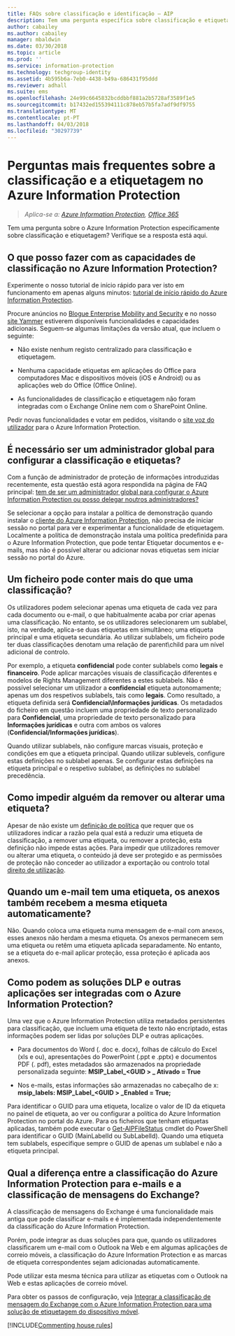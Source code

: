 ```yaml
---
title: FAQs sobre classificação e identificação – AIP
description: Tem uma pergunta específica sobre classificação e etiquetagem através do Azure Information Protection? Verifique se a resposta está aqui.
author: cabailey
ms.author: cabailey
manager: mbaldwin
ms.date: 03/30/2018
ms.topic: article
ms.prod: ''
ms.service: information-protection
ms.technology: techgroup-identity
ms.assetid: 4b595b6a-7eb0-4438-b49a-686431f95ddd
ms.reviewer: adhall
ms.suite: ems
ms.openlocfilehash: 24e99c6645832bcddbbf881a2b5728af3589f1e5
ms.sourcegitcommit: b17432ed155394111c878eb57b5fa7adf9df9755
ms.translationtype: MT
ms.contentlocale: pt-PT
ms.lasthandoff: 04/03/2018
ms.locfileid: "30297739"
---
```

# <a name="frequently-asked-questions-about-classification-and-labeling-in-azure-information-protection"></a>Perguntas mais frequentes sobre a classificação e a etiquetagem no Azure Information Protection

>*Aplica-se a: [Azure Information Protection](https://azure.microsoft.com/pricing/details/information-protection), [Office 365](http://download.microsoft.com/download/E/C/F/ECF42E71-4EC0-48FF-AA00-577AC14D5B5C/Azure_Information_Protection_licensing_datasheet_EN-US.pdf)*

Tem uma pergunta sobre o Azure Information Protection especificamente sobre classificação e etiquetagem?  Verifique se a resposta está aqui. 

## <a name="what-can-i-do-with-the-classification-capabilities-in-azure-information-protection"></a>O que posso fazer com as capacidades de classificação no Azure Information Protection?

Experimente o nosso tutorial de início rápido para ver isto em funcionamento em apenas alguns minutos: [tutorial de início rápido do Azure Information Protection](infoprotect-quick-start-tutorial.md).

Procure anúncios no [Blogue Enterprise Mobility and Security](https://cloudblogs.microsoft.com/enterprisemobility/?product=azure-information-protection) e no nosso [site Yammer](https://www.yammer.com/askipteam/#/threads/inGroup?type=in_group&feedId=8652489&view=all) estiverem disponíveis funcionalidades e capacidades adicionais. Seguem-se algumas limitações da versão atual, que incluem o seguinte:

- Não existe nenhum registo centralizado para classificação e etiquetagem.

- Nenhuma capacidade etiquetas em aplicações do Office para computadores Mac e dispositivos móveis (iOS e Android) ou as aplicações web do Office (Office Online).

- As funcionalidades de classificação e etiquetagem não foram integradas com o Exchange Online nem com o SharePoint Online.

Pedir novas funcionalidades e votar em pedidos, visitando o [site voz do utilizador](https://msip.uservoice.com/) para o Azure Information Protection.

## <a name="do-i-need-to-be-a-global-admin-to-configure-classification-and-labels"></a>É necessário ser um administrador global para configurar a classificação e etiquetas?

Com a função de administrador de proteção de informações introduzidas recentemente, esta questão está agora respondida na página de FAQ principal: [tem de ser um administrador global para configurar o Azure Information Protection ou posso delegar noutros administradores?](faqs.md#do-you-need-to-be-a-global-admin-to-configure-azure-information-protection-or-can-i-delegate-to-other-administrators)

Se selecionar a opção para instalar a política de demonstração quando instalar o [cliente do Azure Information Protection](https://www.microsoft.com/en-us/download/details.aspx?id=53018), não precisa de iniciar sessão no portal para ver e experimentar a funcionalidade de etiquetagem. Localmente a política de demonstração instala uma política predefinida para o Azure Information Protection, que pode tentar Etiquetar documentos e e-mails, mas não é possível alterar ou adicionar novas etiquetas sem iniciar sessão no portal do Azure. 

## <a name="can-a-file-have-more-than-one-classification"></a>Um ficheiro pode conter mais do que uma classificação?

Os utilizadores podem selecionar apenas uma etiqueta de cada vez para cada documento ou e-mail, o que habitualmente acaba por criar apenas uma classificação. No entanto, se os utilizadores selecionarem um sublabel, isto, na verdade, aplica-se duas etiquetas em simultâneo; uma etiqueta principal e uma etiqueta secundária. Ao utilizar sublabels, um ficheiro pode ter duas classificações denotam uma relação de parent\child para um nível adicional de controlo.

Por exemplo, a etiqueta **confidencial** pode conter sublabels como **legais** e **financeiro**. Pode aplicar marcações visuais de classificação diferentes e modelos de Rights Management diferentes a estes sublabels. Não é possível selecionar um utilizador a **confidencial** etiqueta autonomamente; apenas um dos respetivos sublabels, tais como **legais**. Como resultado, a etiqueta definida será **Confidencial\Informações jurídicas**. Os metadados do ficheiro em questão incluem uma propriedade de texto personalizado para **Confidencial**, uma propriedade de texto personalizado para **Informações jurídicas** e outra com ambos os valores (**Confidencial/Informações jurídicas**). 

Quando utilizar sublabels, não configure marcas visuais, proteção e condições em que a etiqueta principal. Quando utilizar sublevels, configure estas definições no sublabel apenas. Se configurar estas definições na etiqueta principal e o respetivo sublabel, as definições no sublabel precedência.

## <a name="how-do-i-prevent-somebody-from-removing-or-changing-a-label"></a>Como impedir alguém da remover ou alterar uma etiqueta?

Apesar de não existe um [definição de política](../deploy-use/configure-policy-settings.md) que requer que os utilizadores indicar a razão pela qual está a reduzir uma etiqueta de classificação, a remover uma etiqueta, ou remover a proteção, esta definição não impede estas ações. Para impedir que utilizadores remover ou alterar uma etiqueta, o conteúdo já deve ser protegido e as permissões de proteção não conceder ao utilizador a exportação ou controlo total [direito de utilização](../deploy-use/configure-usage-rights.md). 

## <a name="when-an-email-is-labeled-do-any-attachments-automatically-get-the-same-labeling"></a>Quando um e-mail tem uma etiqueta, os anexos também recebem a mesma etiqueta automaticamente?

Não. Quando coloca uma etiqueta numa mensagem de e-mail com anexos, esses anexos não herdam a mesma etiqueta. Os anexos permanecem sem uma etiqueta ou retêm uma etiqueta aplicada separadamente. No entanto, se a etiqueta do e-mail aplicar proteção, essa proteção é aplicada aos anexos.

## <a name="how-can-dlp-solutions-and-other-applications-integrate-with-azure-information-protection"></a>Como podem as soluções DLP e outras aplicações ser integradas com o Azure Information Protection?

Uma vez que o Azure Information Protection utiliza metadados persistentes para classificação, que incluem uma etiqueta de texto não encriptado, estas informações podem ser lidas por soluções DLP e outras aplicações. 

- Para documentos do Word (. doc e. docx), folhas de cálculo do Excel (xls e ou), apresentações do PowerPoint (.ppt e .pptx) e documentos PDF (. pdf), estes metadados são armazenados na propriedade personalizada seguinte: **MSIP_Label_\<GUID > _ Ativado = True**  

- Nos e-mails, estas informações são armazenadas no cabeçalho de x: **msip_labels: MSIP_Label_\<GUID > _Enabled = True;**  

Para identificar o GUID para uma etiqueta, localize o valor de ID da etiqueta no painel de etiqueta, ao ver ou configurar a política do Azure Information Protection no portal do Azure. Para os ficheiros que tenham etiquetas aplicadas, também pode executar o [Get-AIPFileStatus](/powershell/module/azureinformationprotection/get-aipfilestatus) cmdlet do PowerShell para identificar o GUID (MainLabelId ou SubLabelId). Quando uma etiqueta tem sublabels, especifique sempre o GUID de apenas um sublabel e não a etiqueta principal.

## <a name="how-is-azure-information-protection-classification-for-emails-different-from-exchange-message-classification"></a>Qual a diferença entre a classificação do Azure Information Protection para e-mails e a classificação de mensagens do Exchange?

A classificação de mensagens do Exchange é uma funcionalidade mais antiga que pode classificar e-mails e é implementada independentemente da classificação do Azure Information Protection. 

Porém, pode integrar as duas soluções para que, quando os utilizadores classificarem um e-mail com o Outlook na Web e em algumas aplicações de correio móveis, a classificação do Azure Information Protection e as marcas de etiqueta correspondentes sejam adicionadas automaticamente. 

Pode utilizar esta mesma técnica para utilizar as etiquetas com o Outlook na Web e estas aplicações de correio móvel.

Para obter os passos de configuração, veja [Integrar a classificação de mensagem do Exchange com o Azure Information Protection para uma solução de etiquetagem do dispositivo móvel](../rms-client/client-admin-guide-customizations.md#integration-with-exchange-message-classification-for-a-mobile-device-labeling-solution). 



[!INCLUDE[Commenting house rules](../includes/houserules.md)]
